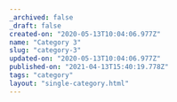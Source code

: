 ```yaml
---
_archived: false
_draft: false
created-on: "2020-05-13T10:04:06.977Z"
name: "Category 3"
slug: "category-3"
updated-on: "2020-05-13T10:04:06.977Z"
published-on: "2021-04-13T15:40:19.778Z"
tags: "category"
layout: "single-category.html"
---
```



